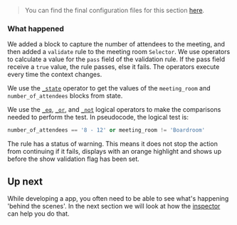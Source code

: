 > You can find the final configuration files for this section [here](tutorial-actions-operators-config-1).

### What happened

We added a block to capture the number of attendees to the meeting, and then added a `validate` rule to the meeting room `Selector`. We use operators to calculate a value for the `pass` field of the validation rule. If the pass field receive a `true` value, the rule passes, else it fails. The operators execute every time the context changes.

We use the [`_state`](_state) operator to get the values of the `meeting_room` and `number_of_attendees` blocks from state.

We use the [`_eq`](_eq), [`_or`](_or), and [`_not`](_not) logical operators to make the comparisons needed to perform the test. In pseudocode, the logical test is:

```python
number_of_attendees == '8 - 12' or meeting_room != 'Boardroom'
```

The rule has a status of warning. This means it does not stop the action from continuing if it fails, displays with an orange highlight and shows up before the show validation flag has been set.



## Up next

While developing a app, you often need to be able to see what's happening 'behind the scenes'. In the next section we will look at how the [inspector](inspector) can help you do that.